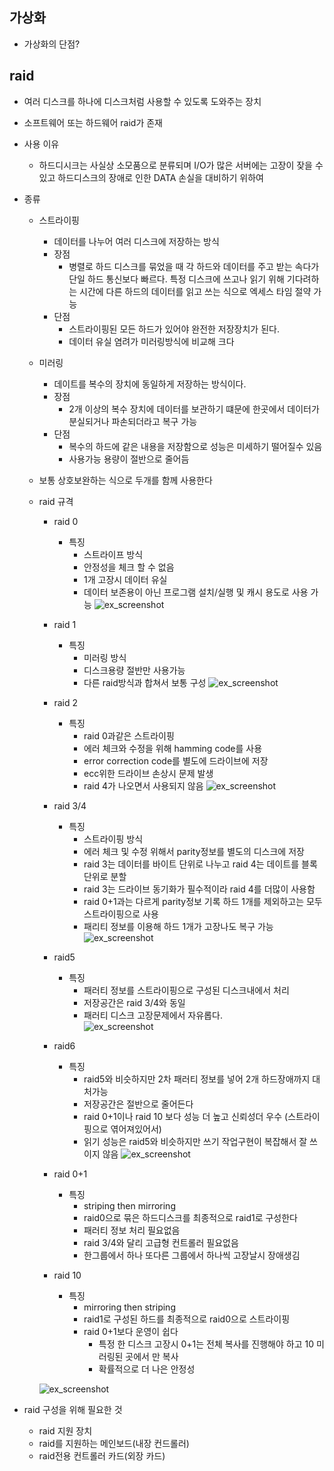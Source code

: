 ## 가상화
- 가상화의 단점?

## raid
- 여러 디스크를 하나에 디스크처럼 사용할 수 있도록 도와주는 장치
- 소프트웨어 또는 하드웨어 raid가 존재
- 사용 이유
    - 하드디시크는 사실상 소모품으로 분류되며 I/O가 많은 서버에는 고장이 잦을 수 있고 하드디스크의 장애로 인한 DATA 손실을 대비하기 위하여
- 종류
    - 스트라이핑
        - 데이터를 나누어 여러 디스크에 저장하는 방식
        - 장점
            - 병렬로 하드 디스크를 묶었을 때 각 하드와 데이터를 주고 받는 속다가 단일 하드 통신보다 빠르다. 특정 디스크에 쓰고나 읽기 위해 기다려하는 시간에 다른 하드의 데이터를 읽고 쓰는 식으로 엑세스 타임 절약 가능
        - 단점
            - 스트라이핑된 모든 하드가 있어야 완전한 저장장치가 된다.
            - 데이터 유실 염려가 미러링방식에 비교해 크다
    - 미러링    
        - 데이트를 복수의 장치에 동일하게 저장하는 방식이다.
        - 장점
            - 2개 이상의 복수 장치에 데이터를 보관하기 떄문에 한곳에서 데이터가 분실되거나 파손되더라고 복구 가능
        - 단점
            - 복수의 하드에 같은 내용을 저장함으로 성능은 미세하기 떨어질수 있음
            - 사용가능 용량이 절반으로 줄어듬

    - 보통 상호보완하는 식으로 두개를 함께 사용한다
  - raid 규격
    - raid 0 
        - 특징
            - 스트라이프 방식
            - 안정성을 체크 할 수 없음
            - 1개 고장시 데이터 유실
            - 데이터 보존용이 아닌 프로그램 설치/실행 및 캐시 용도로 사용 가능
    ![ex_screenshot](./img_raid/raid0.png)

    - raid 1
        - 특징
            - 미러링 방식
            - 디스크용량 절반만 사용가능
            - 다른 raid방식과 합쳐서 보통 구성
    ![ex_screenshot](./img_raid/raid1.png)

    - raid 2
        - 특징
            - raid 0과같은 스트라이핑
            - 에러 체크와 수정을 위해 hamming code를 사용
            - error correction code를 별도에 드라이브에 저장
            - ecc위한 드라이브 손상시 문제 발생
            - raid 4가 나오면서 사용되지 않음
    ![ex_screenshot](./img_raid/raid2.png)

    - raid 3/4
        - 특징
            - 스트라이핑 방식
            - 에러 체크 및 수정 위해서 parity정보를 별도의 디스크에 저장
            - raid 3는 데이터를 바이트 단위로 나누고 raid 4는 데이트를 블록 단위로 분할
            - raid 3는 드라이브 동기화가 필수적이라 raid 4를 더많이 사용함
            - raid 0+1과는 다르게 parity정보 기록 하드 1개를 제외하고는 모두 스트라이핑으로 사용
            - 패리티 정보를 이용해 하드 1개가 고장나도 복구 가능
    ![ex_screenshot](./img_raid/raid3_4.png)

    - raid5
        - 특징
            - 패러티 정보를 스트라이핑으로 구성된 디스크내에서 처리
            - 저장공간은 raid 3/4와 동일
            - 패러티 디스크 고장문제에서 자유롭다.    
    ![ex_screenshot](./img_raid/raid5.png)

    - raid6
        - 특징
            - raid5와 비슷하지만 2차 패러티 정보를 넣어 2개 하드장애까지 대처가능
            - 저장공간은 절반으로 줄어든다
            - raid 0+1이나 raid 10 보다 성능 더 높고 신뢰성더 우수 (스트라이핑으로 엮어져있어서)
            - 읽기 성능은 raid5와 비슷하지만 쓰기 작업구현이 복잡해서 잘 쓰이지 않음
    ![ex_screenshot](./img_raid/raid6.PNG)

    - raid 0+1
        - 특징
            - striping then mirroring
            - raid0으로 묶은 하드디스크를 최종적으로 raid1로 구성한다
            - 패러티 정보 처리 필요없음
            - raid 3/4와 달리 고급형 컨트롤러 필요없음
            - 한그룹에서 하나 또다른 그룹에서 하나씩 고장날시 장애생김

    - raid 10
        - 특징
            - mirroring then striping
            - raid1로 구성된 하드를 최종적으로 raid0으로 스트라이핑
            - raid 0+1보다 운영이 쉽다
                - 특정 한 디스크 고장시 0+1는 전체 복사를 진행해야 하고 10 미러링된 곳에서 만 복사
                - 확률적으로 더 나은 안정성
                    
    ![ex_screenshot](./img_raid/raid0+1_raid10.PNG)

- raid 구성을 위해 필요한 것
    - raid 지원 장치
    - raid를 지원하는 메인보드(내장 컨드롤러)
    - raid전용 컨트롤러 카드(외장 카드)    





 